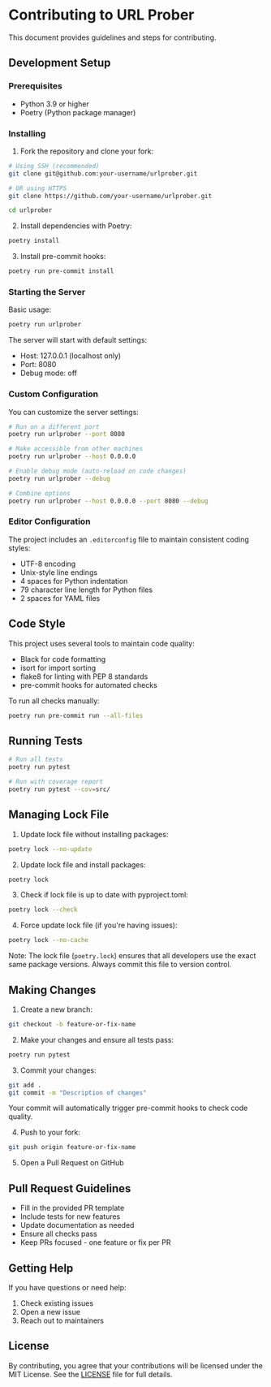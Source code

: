 # Contributing to URL Prober

This document provides guidelines and steps for contributing.

## Development Setup

### Prerequisites

- Python 3.9 or higher
- Poetry (Python package manager)

### Installing

1. Fork the repository and clone your fork:
```bash
# Using SSH (recommended)
git clone git@github.com:your-username/urlprober.git

# OR using HTTPS
git clone https://github.com/your-username/urlprober.git

cd urlprober
```

2. Install dependencies with Poetry:
```bash
poetry install
```

3. Install pre-commit hooks:
```bash
poetry run pre-commit install
```

### Starting the Server

Basic usage:
```bash
poetry run urlprober
```

The server will start with default settings:
- Host: 127.0.0.1 (localhost only)
- Port: 8080
- Debug mode: off

### Custom Configuration

You can customize the server settings:

```bash
# Run on a different port
poetry run urlprober --port 8080

# Make accessible from other machines
poetry run urlprober --host 0.0.0.0

# Enable debug mode (auto-reload on code changes)
poetry run urlprober --debug

# Combine options
poetry run urlprober --host 0.0.0.0 --port 8080 --debug
```

### Editor Configuration

The project includes an `.editorconfig` file to maintain consistent coding styles:
- UTF-8 encoding
- Unix-style line endings
- 4 spaces for Python indentation
- 79 character line length for Python files
- 2 spaces for YAML files

## Code Style

This project uses several tools to maintain code quality:
- Black for code formatting
- isort for import sorting
- flake8 for linting with PEP 8 standards
- pre-commit hooks for automated checks

To run all checks manually:
```bash
poetry run pre-commit run --all-files
```

## Running Tests

```bash
# Run all tests
poetry run pytest

# Run with coverage report
poetry run pytest --cov=src/
```

## Managing Lock File

1. Update lock file without installing packages:
```bash
poetry lock --no-update
```

2. Update lock file and install packages:
```bash
poetry lock
```

3. Check if lock file is up to date with pyproject.toml:
```bash
poetry lock --check
```

4. Force update lock file (if you're having issues):
```bash
poetry lock --no-cache
```

Note: The lock file (`poetry.lock`) ensures that all developers use the exact same package versions. Always commit this file to version control.

## Making Changes

1. Create a new branch:
```bash
git checkout -b feature-or-fix-name
```

2. Make your changes and ensure all tests pass:
```bash
poetry run pytest
```

3. Commit your changes:
```bash
git add .
git commit -m "Description of changes"
```

Your commit will automatically trigger pre-commit hooks to check code quality.

4. Push to your fork:
```bash
git push origin feature-or-fix-name
```

5. Open a Pull Request on GitHub

## Pull Request Guidelines

- Fill in the provided PR template
- Include tests for new features
- Update documentation as needed
- Ensure all checks pass
- Keep PRs focused - one feature or fix per PR

## Getting Help

If you have questions or need help:
1. Check existing issues
2. Open a new issue
3. Reach out to maintainers

## License

By contributing, you agree that your contributions will be licensed under the MIT License. See the [LICENSE](LICENSE) file for full details.
